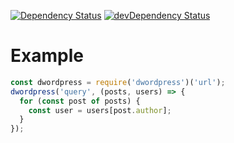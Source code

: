 [![Dependency Status](https://david-dm.org/dnode/dwordpress.svg)](https://david-dm.org/dnode/dwordpress)
[![devDependency Status](https://david-dm.org/dnode/dwordpress/dev-status.svg)](https://david-dm.org/dnode/dwordpress#info=devDependencies)

# Example
```javascript
const dwordpress = require('dwordpress')('url');
dwordpress('query', (posts, users) => {
  for (const post of posts) {
    const user = users[post.author];
  }
});
```
